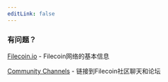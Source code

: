 ```yaml
---
editLink: false
---
```

### 有问题？ 

[Filecoin.io](https://filecoin.io) -  Filecoin网络的基本信息

[Community Channels](https://filecoin.io/build/#community) - 链接到Filecoin社区聊天和论坛


